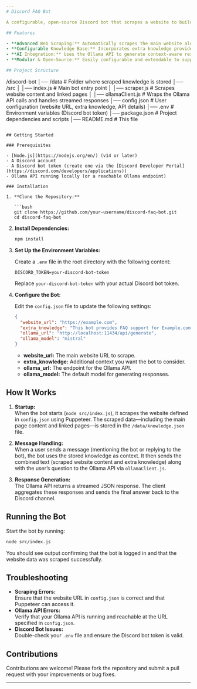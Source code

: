 ```yaml
---
# Discord FAQ Bot

A configurable, open-source Discord bot that scrapes a website to build a comprehensive knowledge base and uses the Ollama API to provide support or answer FAQs in your Discord server.

## Features

- **Advanced Web Scraping:** Automatically scrapes the main website along with internal linked pages, extracting text, anchors, and button details.
- **Configurable Knowledge Base:** Incorporates extra knowledge provided in `config.json`.
- **AI Integration:** Uses the Ollama API to generate context-aware responses based on the scraped website content.
- **Modular & Open-Source:** Easily configurable and extendable to support additional features.

## Project Structure

```
/discord-bot
│── /data                 # Folder where scraped knowledge is stored
│── /src
│   │── index.js          # Main bot entry point
│   │── scraper.js        # Scrapes website content and linked pages
│   │── ollamaClient.js   # Wraps the Ollama API calls and handles streamed responses
│── config.json           # User configuration (website URL, extra knowledge, API details)
│── .env                  # Environment variables (Discord bot token)
│── package.json          # Project dependencies and scripts
│── README.md             # This file
```

## Getting Started

### Prerequisites

- [Node.js](https://nodejs.org/en/) (v14 or later)
- A Discord account
- A Discord bot token (create one via the [Discord Developer Portal](https://discord.com/developers/applications))
- Ollama API running locally (or a reachable Ollama endpoint)

### Installation

1. **Clone the Repository:**

   ```bash
   git clone https://github.com/your-username/discord-faq-bot.git
   cd discord-faq-bot
   ```

2. **Install Dependencies:**

   ```bash
   npm install
   ```

3. **Set Up the Environment Variables:**

   Create a `.env` file in the root directory with the following content:

   ```env
   DISCORD_TOKEN=your-discord-bot-token
   ```

   Replace `your-discord-bot-token` with your actual Discord bot token.

4. **Configure the Bot:**

   Edit the `config.json` file to update the following settings:

   ```json
   {
     "website_url": "https://example.com",
     "extra_knowledge": "This bot provides FAQ support for Example.com. It answers common questions using scraped data.",
     "ollama_url": "http://localhost:11434/api/generate",
     "ollama_model": "mistral"
   }
   ```

   - **website_url:** The main website URL to scrape.
   - **extra_knowledge:** Additional context you want the bot to consider.
   - **ollama_url:** The endpoint for the Ollama API.
   - **ollama_model:** The default model for generating responses.

## How It Works

1. **Startup:**  
   When the bot starts (`node src/index.js`), it scrapes the website defined in `config.json` using Puppeteer. The scraped data—including the main page content and linked pages—is stored in the `/data/knowledge.json` file.

2. **Message Handling:**  
   When a user sends a message (mentioning the bot or replying to the bot), the bot uses the stored knowledge as context. It then sends the combined text (scraped website content and extra knowledge) along with the user’s question to the Ollama API via `ollamaClient.js`.

3. **Response Generation:**  
   The Ollama API returns a streamed JSON response. The client aggregates these responses and sends the final answer back to the Discord channel.

## Running the Bot

Start the bot by running:

```bash
node src/index.js
```

You should see output confirming that the bot is logged in and that the website data was scraped successfully.

## Troubleshooting

- **Scraping Errors:**  
  Ensure that the website URL in `config.json` is correct and that Puppeteer can access it.  
- **Ollama API Errors:**  
  Verify that your Ollama API is running and reachable at the URL specified in `config.json`.  
- **Discord Bot Issues:**  
  Double-check your `.env` file and ensure the Discord bot token is valid.

## Contributions

Contributions are welcome! Please fork the repository and submit a pull request with your improvements or bug fixes.

---
```


